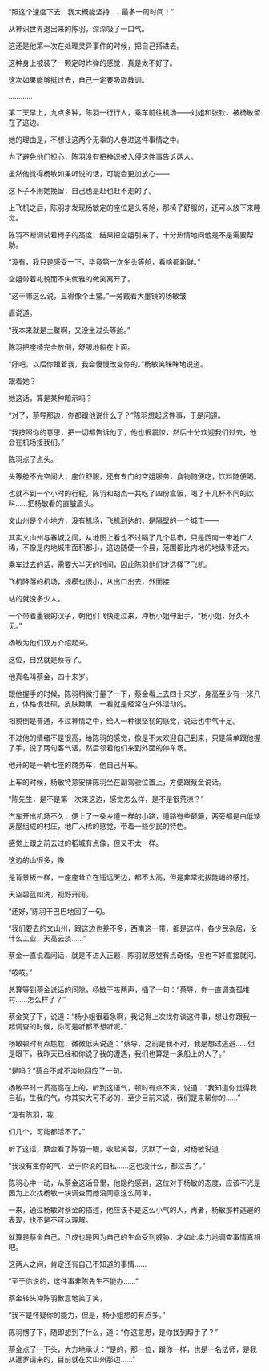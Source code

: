 “照这个速度下去，我大概能坚持……最多一周时间！”

从神识世界退出来的陈羽，深深吸了一口气。

这还是他第一次在处理灵异事件的时候，把自己搭进去。

这种身上被装了一颗定时炸弹的感觉，真是太不好了。

这次如果能够挺过去，自己一定要吸取教训。

…………

第二天早上，九点多钟，陈羽一行行人，乘车前往机场——刘姐和张钦，被杨敏留在了这边。

她的理由是，不想让这两个无辜的人卷进这件事情之中。

为了避免他们担心，陈羽没有把神识被入侵这件事告诉两人。

虽然他觉得杨敏如果听说的话，可能会更加放心——

这下子不用她挽留，自己也是赶也赶不走的了。

上飞机之后，陈羽才发现杨敏定的座位是头等舱，那椅子舒服的，还可以放下来睡觉。

陈羽不断调试着椅子的高度，结果把空姐引来了，十分热情地问他是不是需要帮助。

“没有，我只是感受一下，毕竟第一次坐头等舱，看啥都新鲜。”

空姐带着礼貌而不失优雅的微笑离开了。

“这干嘛这么说，显得像个土鳖。”一旁戴着大墨镜的杨敏皱

眉说道。

“我本来就是土鳖啊，又没坐过头等舱。”

陈羽把座椅完全放倒，舒服地躺在上面。

“好吧，以后你跟着我，我会慢慢改变你的。”杨敏笑眯眯地说道。

跟着她？

她这话，算是某种暗示吗？

“对了，蔡导那边，你都跟他说什么了？”陈羽想起这件事，于是问道。

“我按照你的意思，把一切都告诉他了，他也很震惊，然后十分欢迎我们过去，他会在机场接我们。”

陈羽点了点头。

头等舱不光空间大，座位舒服，还有专门的空姐服务，食物随便吃，饮料随便喝。

也就不到一个小时的行程，陈羽和胡杰一共吃了四份盒饭，喝了十几杯不同的饮料……把杨敏看的直皱眉头。

文山州是个小地方，没有机场，飞机到达的，是隔壁的一个城市——

其实文山州与春城之间，从地图上看也不过隔了几个县市，只是西南一带地广人稀，不像是内地城市面积都小，这边随便一个县，范围都比内地的地级市还大。

乘车过去的话，需要大半天的时间，因此陈羽他们才选择了飞机。

飞机降落的机场，规模也很小，从出口出去，外面接

站的就没多少人。

一个带着墨镜的汉子，朝他们飞快走过来，冲杨小姐伸出手，“杨小姐，好久不见。”

杨敏为他们双方介绍起来。

这位，自然就是蔡导了。

他真名叫蔡金，四十来岁。

跟他握手的时候，陈羽稍微打量了一下，蔡金看上去四十来岁，身高至少有一米八五，体格很壮硕，皮肤黝黑，一看就是经常在户外活动的。

相貌倒是普通，不过神情之中，给人一种很坚韧的感觉，说话也中气十足。

不过他的情绪不是很高，给陈羽的感觉，像是不太欢迎自己到来，只是简单跟他握了手，说了两句客气话，然后领着他们来到外面的停车场。

他开的是一辆七座的商务车，他自己开车。

上车的时候，杨敏特意安排陈羽坐在副驾驶位置上，方便跟蔡金说话。

“陈先生，是不是第一次来这边，感觉怎么样，是不是很荒凉？”

汽车开出机场不久，便上了一条乡道一样的小路，道路有些颠簸，两旁都是由低矮房屋组成的村庄，地广人稀的感觉，带着一些少民的特色。

感觉上跟之前去过的稻城有点像，但又不太一样。

这边的山很多，像

是背景板一样，一座座耸立在遥远天边，都不太高，但是非常挺拔陡峭的感觉。

天空碧蓝如洗，视野开阔。

“还好。”陈羽干巴巴地回了一句。

“我们要去的文山州，跟这边也差不多，西南这一带，都是这样，各少民杂居，没什么工业，天高云淡……”

蔡金一直说着闲话，就是不进入正题，陈羽就感觉有点奇怪，但也不好直接就问。

“咳咳。”

总算等到蔡金说话的间隙，杨敏干咳两声，插了一句：“蔡导，你一直调查孤堆村……怎么样了？”

蔡金笑了下，说道：“杨小姐很着急啊，我记得上次找你谈这件事，想让你跟我一起调查的时候，你可是听都不想听呢。”

杨敏顿时有点尴尬，微微低头说道：“蔡导，之前是我不对，我是想过逃避……但是眼下，我昨天已经和你说了我的遭遇，我们也算是一条船上的人了。”

“是吗？”蔡金不咸不淡地回应了一句。

杨敏平时一贯高高在上的，听到这语气，顿时有点不爽，说道：“我知道你觉得我自私，生我的气，你其实大可不必的，至少目前来说，我们是来帮你的……”

“没有陈羽，我

们几个，可能都活不了。”

听了这话，蔡金看了陈羽一眼，收起笑容，沉默了一会，对杨敏说道：

“我没有生你的气，至于你说的自私……这也没什么，都过去了。”

陈羽心中一动，从蔡金这话音里，他隐约感到，这位对于杨敏的态度，应该不光是因为上次找杨敏一块调查而她没同意这么简单。

一来，通过杨敏对蔡金的描述，他应该不是这么小气的人，再者，杨敏那种逃避的表现，也不是不可以理解。

就算是蔡金自己，八成也是因为自己的生命受到威胁，才如此卖力地调查事情真相吧。

这两人之间，肯定还有自己不知道的事情……

“至于你说的，这件事非陈先生不能办……”

蔡金转头冲陈羽歉意地笑了笑，

“我不是怀疑你的能力，但是，杨小姐想的有点多。”

陈羽愣了下，随即想到了什么，道：“你这意思，是你找到帮手了？”

蔡金点了一下头，大方地承认：“是的，那一位，跟你一样，也是一名法师，是我从暹罗请来的，目前就在文山州那边……”
